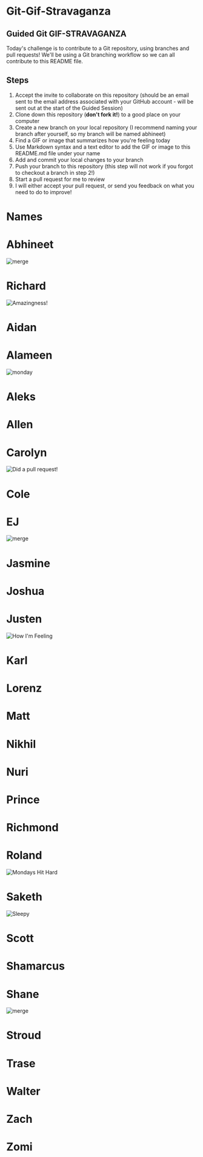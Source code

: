 # Git-Gif-Stravaganza

## Guided Git GIF-STRAVAGANZA 
Today's challenge is to contribute to a Git repository, using branches and pull requests! We'll be using a Git branching workflow so we can all contribute to this README file.

## Steps
1. Accept the invite to collaborate on this repository (should be an email sent to the email address associated with your GitHub account - will be sent out at the start of the Guided Session)
2. Clone down this repository (**don't fork it!**) to a good place on your computer
3. Create a new branch on your local repository (I recommend naming your branch after yourself, so my branch will be named abhineet)
4. Find a GIF or image that summarizes how you're feeling today
5. Use Markdown syntax and a text editor to add the GIF or image to this README.md file under your name
6. Add and commit your local changes to your branch
7. Push your branch to this repository (this step will not work if you forgot to checkout a branch in step 2!)
8. Start a pull request for me to review
9. I will either accept your pull request, or send you feedback on what you need to do to improve!

# Names
# Abhineet
![merge](https://media.giphy.com/media/cFkiFMDg3iFoI/giphy.gif)


# Richard
![Amazingness!](https://media.giphy.com/media/J1GAXscOoTYWzjNANG/giphy.gif)


# Aidan



# Alameen
![monday](https://media.giphy.com/media/Cvbrfhyr7yZ77Kpwxu/giphy.gif)


# Aleks



# Allen



# Carolyn
![Did a pull request!](https://media.giphy.com/media/l3V0dy1zzyjbYTQQM/giphy.gif)


# Cole



# EJ
![merge](https://media.giphy.com/media/LZQsVAzgB6sE0/giphy.gif)


# Jasmine



# Joshua



# Justen

![How I'm Feeling](https://media.giphy.com/media/QE8hREXIgRXeo/giphy.gif)

# Karl



# Lorenz



# Matt



# Nikhil



# Nuri



# Prince



# Richmond



# Roland
![Mondays Hit Hard](https://media.giphy.com/media/tqj4m9BRURayxQAIW9/giphy.gif)


# Saketh
![Sleepy](https://media.giphy.com/media/Md43W2Q9mwNdO1ARzu/giphy.gif)


# Scott



# Shamarcus



# Shane
![merge](https://media.giphy.com/media/37qWhxRsix2p0cRgJP/giphy-downsized-large.gif)


# Stroud



# Trase



# Walter



# Zach



# Zomi



